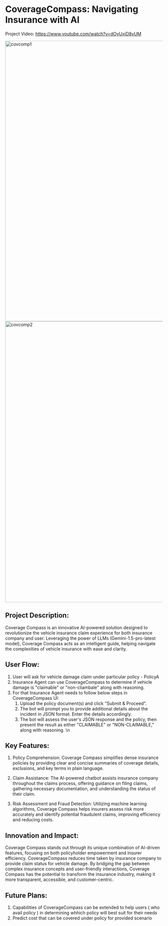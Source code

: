 # CoverageCompass: Navigating Insurance with AI

Project Video: https://www.youtube.com/watch?v=dOyUxjD8vUM

<img width="895" alt="covcomp1" src="https://github.com/nilakshi104/CoverageCompass/assets/50697244/45688c0a-59b8-4036-bc93-f7fb864ec453">

<img width="897" alt="covcomp2" src="https://github.com/nilakshi104/CoverageCompass/assets/50697244/cf8b1511-5368-4d6d-8c70-4bf268968647">

## Project Description:

Coverage Compass is an innovative AI-powered solution designed to revolutionize the vehicle insurance claim experience for both insurance company and user. Leveraging the power of LLMs (Gemini-1.5-pro-latest model), Coverage Compass acts as an intelligent guide, helping navigate the complexities of vehicle insurance with ease and clarity.

## User Flow:

1. User will ask for vehicle damage claim under particular policy - PolicyA
2. Insurance Agent can use CoverageCompass to determine if vehicle damage is "claimable" or "non-cliambale" along with reasoning.
3. For that Insurance Agent needs to follow below steps in CoverageCompass UI:
   1. Upload the policy document(s) and click "Submit & Proceed".
   2. The bot will prompt you to provide additional details about the incident in JSON format. Enter the details accordingly.
   3. The bot will assess the user's JSON response and the policy, then present the result as either "CLAIMABLE" or "NON-CLAIMABLE," along with reasoning. \n
        

## Key Features:

1) Policy Comprehension: Coverage Compass simplifies dense insurance policies by providing clear and concise summaries of coverage details, exclusions, and key terms in plain language.

2) Claim Assistance: The AI-powered chatbot assists insurance company throughout the claims process, offering guidance on filing claims, gathering necessary documentation, and understanding the status of their claim.

3) Risk Assessment and Fraud Detection: Utilizing machine learning algorithms, Coverage Compass helps insurers assess risk more accurately and identify potential fraudulent claims, improving efficiency and reducing costs.

## Innovation and Impact:

Coverage Compass stands out through its unique combination of AI-driven features, focusing on both policyholder empowerment and insurer efficiency. CoverageCompass reduces time taken by insurance company to provide claim status for vehicle damage. By bridging the gap between complex insurance concepts and user-friendly interactions, Coverage Compass has the potential to transform the insurance industry, making it more transparent, accessible, and customer-centric.

## Future Plans:

1. Capabilities of CoverageCompass can be extended to help users ( who avail policy ) in determining whhich policy will best suit for their needs
2. Predict cost that can be covered under policy for provided scenario
